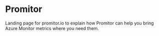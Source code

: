 # Promitor

Landing page for promitor.io to explain how Promitor can help you bring Azure Monitor metrics where you need them.
